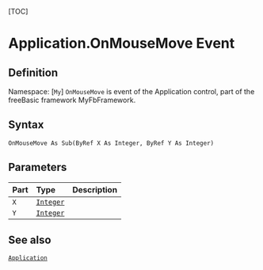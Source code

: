 [TOC]
# Application.OnMouseMove Event

## Definition
Namespace: [`My`]
`OnMouseMove` is event of the Application control, part of the freeBasic framework MyFbFramework.
## Syntax
```freeBasic
OnMouseMove As Sub(ByRef X As Integer, ByRef Y As Integer)
```

## Parameters

|Part|Type|Description|
| :------------ | :------------ | :------------ |
|`X`|[`Integer`]("https://www.freebasic.net/wiki/KeyPgInteger")||
|`Y`|[`Integer`]("https://www.freebasic.net/wiki/KeyPgInteger")||

## See also
[`Application`](Application.md)

